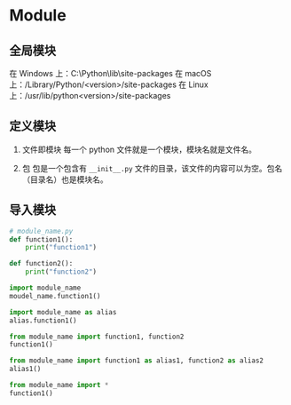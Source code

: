# Module

## 全局模块

在 Windows 上：C:\Python\lib\site-packages
在 macOS 上：/Library/Python/\<version>/site-packages
在 Linux 上：/usr/lib/python\<version>/site-packages

## 定义模块

1. 文件即模块
   每一个 python 文件就是一个模块，模块名就是文件名。

2. 包
   包是一个包含有 `__init__.py` 文件的目录，该文件的内容可以为空。包名（目录名）也是模块名。

## 导入模块

```python
# module_name.py
def function1():
    print("function1")

def function2():
    print("function2")
```

```python
import module_name
moudel_name.function1()

import module_name as alias
alias.function1()

from module_name import function1, function2
function1()

from module_name import function1 as alias1, function2 as alias2
alias1()

from module_name import *
function1()
```

